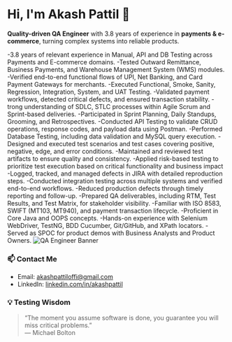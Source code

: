 # Hi, I'm Akash Pattil 👋

**Quality-driven QA Engineer** with 3.8 years of experience in **payments & e-commerce**, turning complex systems into reliable products.

-3.8 years of relevant experience in Manual, API and DB Testing across Payments and E-commerce domains.
-Tested Outward Remittance, Business Payments, and Warehouse Management System (WMS) modules.
-Verified end-to-end functional flows of UPI, Net Banking, and Card Payment Gateways for merchants.
-Executed Functional, Smoke, Sanity, Regression, Integration, System, and UAT Testing.
-Validated payment workflows, detected critical defects, and ensured transaction stability.
-trong understanding of SDLC, STLC processes within Agile Scrum and Sprint-based deliveries.
-Participated in Sprint Planning, Daily Standups, Grooming, and Retrospectives.
-Conducted API Testing to validate CRUD operations, response codes, and payload data using Postman.
-Performed Database Testing, including data validation and MySQL query execution.
-Designed and executed test scenarios and test cases covering positive, negative, edge, and error conditions.
-Maintained and reviewed test artifacts to ensure quality and consistency.
-Applied risk-based testing to prioritize test execution based on critical functionality and business impact
-Logged, tracked, and managed defects in JIRA with detailed reproduction steps.
-Conducted integration testing across multiple systems and verified end-to-end workflows.
-Reduced production defects through timely reporting and follow-up.
-Prepared QA deliverables, including RTM, Test Results, and Test Matrix, for stakeholder visibility.
-Familiar with ISO 8583, SWIFT (MT103, MT940), and payment transaction lifecycle.
-Proficient in Core Java and OOPS concepts.
-Hands-on experience with Selenium WebDriver, TestNG, BDD Cucumber, Git/GitHub, and XPath locators.
-Served as SPOC for product demos with Business Analysts and Product Owners.
![QA Engineer Banner](https://your-image-link.com/banner.gif)

### 📫 Contact Me
- Email: akashpattiloffi@gmail.com
- LinkedIn: [linkedin.com/in/akashpattil](https://www.linkedin.com/in/akashpattil)

### 💡 Testing Wisdom
> “The moment you assume software is done, you guarantee you will miss critical problems.”  
> — Michael Bolton
